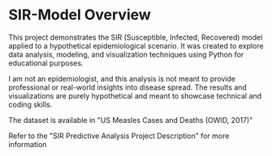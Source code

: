 # SIR-Model Overview
This project demonstrates the SIR (Susceptible, Infected, Recovered) model applied to a hypothetical epidemiological scenario. It was created to explore data analysis, modeling, and visualization techniques using Python for educational purposes. 

I am not an epidemiologist, and this analysis is not meant to provide professional or real-world insights into disease spread. The results and visualizations are purely hypothetical and meant to showcase technical and coding skills.

The dataset is available in "US Measles Cases and Deaths (OWID, 2017)" 

Refer to the "SIR Predictive Analysis Project Description" for more information
